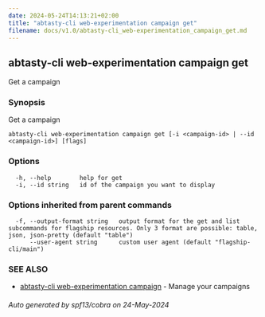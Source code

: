 ```yaml
---
date: 2024-05-24T14:13:21+02:00
title: "abtasty-cli web-experimentation campaign get"
filename: docs/v1.0/abtasty-cli_web-experimentation_campaign_get.md
---
```

## abtasty-cli web-experimentation campaign get

Get a campaign

### Synopsis

Get a campaign

```
abtasty-cli web-experimentation campaign get [-i <campaign-id> | --id <campaign-id>] [flags]
```

### Options

```
  -h, --help        help for get
  -i, --id string   id of the campaign you want to display
```

### Options inherited from parent commands

```
  -f, --output-format string   output format for the get and list subcommands for flagship resources. Only 3 format are possible: table, json, json-pretty (default "table")
      --user-agent string      custom user agent (default "flagship-cli/main")
```

### SEE ALSO

* [abtasty-cli web-experimentation campaign](/docs/v1.0/abtasty-cli_web-experimentation_campaign.md)	 - Manage your campaigns

###### Auto generated by spf13/cobra on 24-May-2024
